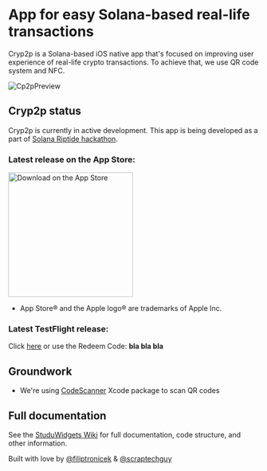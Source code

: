# App for easy Solana-based real-life transactions

Cryp2p is a Solana-based iOS native app that's focused on improving user experience of real-life crypto transactions. To achieve that, we use QR code system and NFC. 

![Cp2pPreview](https://user-images.githubusercontent.com/75474651/155742529-25b0030b-562c-4f92-9486-650c67cc4f31.png)


## Cryp2p status

Cryp2p is currently in active development. This app is being developed as a part of [Solana Riptide hackathon](https://solana.com/riptide).

### Latest release on the App Store: 

<a href="https://youtu.be/dQw4w9WgXcQ" target="_blank"> <img width="250" alt="Download on the App Store" src="https://ipfs.io/ipfs/bafkreifcn7c3ha4ae4wjf2ibtixlrncviktgqfft4kzag5znxciexh5zt4?filename=bpoouz.svg"> </a>

  - App Store® and the Apple logo® are trademarks of Apple Inc.

### Latest TestFlight release:

Click <a href="https://youtu.be/dQw4w9WgXcQ">here</a> or use the Redeem Code: <b>bla bla bla</b>


## Groundwork

+ We're using [CodeScanner](https://github.com/twostraws/CodeScanner) Xcode package to scan QR codes


## Full documentation 

See the <a href="https://github.com/filiptronicek/StuduWidgets/wiki">StuduWidgets Wiki</a> for full documentation, code structure, and other information. 

Built with love by [@filiptronicek](https://github.com/filiptronicek) & [@scraptechguy](https://github.com/scraptechguy)
